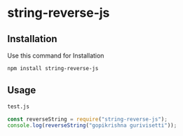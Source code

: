 # string-reverse-js

## Installation
Use this command for Installation

``` bash
npm install string-reverse-js
```

## Usage
``` bash
test.js
```

```javascript
const reverseString = require("string-reverse-js");
console.log(reverseString("gopikrishna gurivisetti"));

```